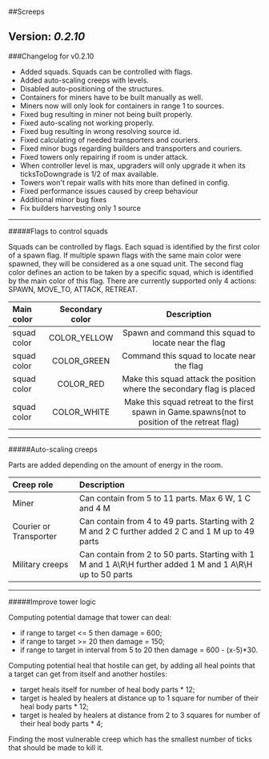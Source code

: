 ##Screeps

Version: _0.2.10_
-------
###Changelog for v0.2.10

- Added squads. Squads can be controlled with flags.
- Added auto-scaling creeps with levels.
- Disabled auto-positioning of the structures.
- Containers for miners have to be built manually as well.
- Miners now will only look for containers in range 1 to sources.
- Fixed bug resulting in miner not being built properly.
- Fixed auto-scaling not working properly.
- Fixed bug resulting in wrong resolving source id.
- Fixed calculating of needed transporters and couriers.
- Fixed minor bugs regarding builders and transporters and couriers.
- Fixed towers only repairing if room is under attack.
- When controller level is max, upgraders will only upgrade it when its ticksToDowngrade is 1/2 of max available.
- Towers won't repair walls with hits more than defined in config.
- Fixed performance issues caused by creep behaviour
- Additional minor bug fixes
- Fix builders harvesting only 1 source

-------
#####Flags to control squads

Squads can be controlled by flags. 
Each squad is identified by the first color of a spawn flag. If multiple spawn flags with the same main color were spawned, they will be considered as a one squad unit.
The second flag color defines an action to be taken by a specific squad, which is identified by the main color of this flag.
There are currently supported only 4 actions: SPAWN, MOVE_TO, ATTACK, RETREAT.

| Main color      | Secondary color  | Description |
|:-----------|:----------:|:------------:|
| squad color     | COLOR_YELLOW| Spawn and command this squad to locate near the flag|
| squad color      | COLOR_GREEN| Command this squad to locate near the flag|
| squad color      | COLOR_RED  | Make this squad attack the position where the secondary flag is placed |
| squad color      | COLOR_WHITE| Make this squad retreat to the first spawn in Game.spawns(not to position of the retreat flag) |

-------
#####Auto-scaling creeps

Parts are added depending on the amount of energy in the room.

| Creep role      | Description |
|:-----------|:------------|
| Miner     | Can contain from 5 to 11 parts. Max 6 W, 1 C and 4 M|
| Courier or Transporter     | Can contain from 4 to 49 parts. Starting with 2 M and 2 C further added 2 C and 1 M up to 49 parts|
| Military creeps      | Can contain from 2 to 50 parts. Starting with 1 M and 1 A\R\H further added 1 M and 1 A\R\H up to 50 parts |

-------
#####Improve tower logic

Computing potential damage that tower can deal:
- if range to target <= 5 then damage = 600;
- if range to target >= 20 then damage = 150;
- if range to target in interval from 5 to 20 then damage = 600 - (x-5)*30.

Computing potential heal that hostile can get, by adding all heal points that a target can get from itself and another hostiles:
- target heals itself for number of heal body parts * 12;
- target is healed by healers at distance up to 1 square for number of their heal body parts * 12;
- target is healed by healers at distance from 2 to 3 squares for number of their heal body parts * 4;

Finding the most vulnerable creep which has the smallest number of ticks that should be made to kill it.
